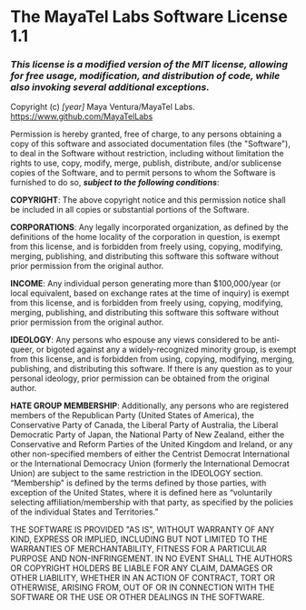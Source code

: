 # The MayaTel Labs Software License 1.1
### *This license is a modified version of the MIT license, allowing for free usage, modification, and distribution of code, while also invoking several additional exceptions.*

Copyright (c) *[year]* Maya Ventura/MayaTel Labs. https://www.github.com/MayaTelLabs

Permission is hereby granted, free of charge, to any persons obtaining a copy of this software and associated documentation files (the "Software"), to deal in the Software without restriction, including without limitation the rights to use, copy, modify, merge, publish, distribute, and/or sublicense copies of the Software, and to permit persons to whom the Software is furnished to do so, ***subject to the following conditions***:

**COPYRIGHT**: The above copyright notice and this permission notice shall be included in all copies or substantial portions of the Software.

**CORPORATIONS**: Any legally incorporated organization, as defined by the definitions of the home locality of the corporation in question, is exempt from this license, and is forbidden from freely using, copying, modifying, merging, publishing, and distributing this software this software without prior permission from the original author.

**INCOME**: Any individual person generating more than $100,000/year (or local equivalent, based on exchange rates at the time of inquiry) is exempt from this license, and is forbidden from freely using, copying, modifying, merging, publishing, and distributing this software this software without prior permission from the original author.

**IDEOLOGY**: Any persons who espouse any views considered to be anti-queer, or bigoted against any a widely-recognized minority group, is exempt from this license, and is forbidden from using, copying, modifying, merging, publishing, and distributing this software. If there is any question as to your personal ideology, prior permission can be obtained from the original author. 

**HATE GROUP MEMBERSHIP**: Additionally, any persons who are registered members of the Republican Party (United States of America), the Conservative Party of Canada, the Liberal Party of Australia, the Liberal Democratic Party of Japan, the National Party of New Zealand, either the Conservative and Reform Parties of the United Kingdom and Ireland, or any other non-specified members of either the Centrist Democrat International or the International Democracy Union (formerly the International Democrat Union) are subject to the same restriction in the IDEOLOGY section. “Membership” is defined by the terms defined by those parties, with exception of the United States, where it is defined here as “voluntarily selecting affiliation/membership with that party, as specified by the policies of the individual States and Territories.”

THE SOFTWARE IS PROVIDED "AS IS", WITHOUT WARRANTY OF ANY KIND, EXPRESS OR IMPLIED, INCLUDING BUT NOT LIMITED TO THE WARRANTIES OF MERCHANTABILITY, FITNESS FOR A PARTICULAR PURPOSE AND NON-INFRINGEMENT. IN NO EVENT SHALL THE AUTHORS OR COPYRIGHT HOLDERS BE LIABLE FOR ANY CLAIM, DAMAGES OR OTHER LIABILITY, WHETHER IN AN ACTION OF CONTRACT, TORT OR OTHERWISE, ARISING FROM, OUT OF OR IN CONNECTION WITH THE SOFTWARE OR THE USE OR OTHER DEALINGS IN THE SOFTWARE.
